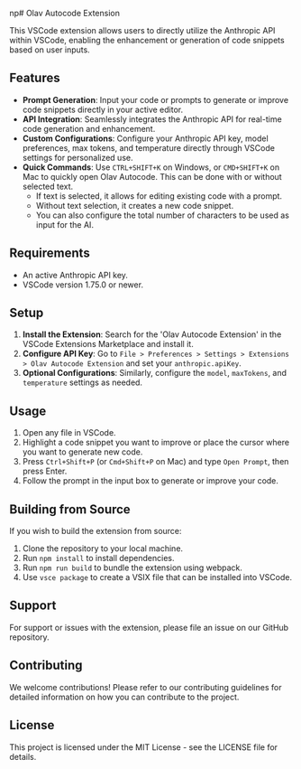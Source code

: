 np# Olav Autocode Extension

This VSCode extension allows users to directly utilize the Anthropic API within VSCode, enabling the enhancement or generation of code snippets based on user inputs.

## Features

- **Prompt Generation**: Input your code or prompts to generate or improve code snippets directly in your active editor.
- **API Integration**: Seamlessly integrates the Anthropic API for real-time code generation and enhancement.
- **Custom Configurations**: Configure your Anthropic API key, model preferences, max tokens, and temperature directly through VSCode settings for personalized use.
- **Quick Commands**: Use `CTRL+SHIFT+K` on Windows, or `CMD+SHIFT+K` on Mac to quickly open Olav Autocode. This can be done with or without selected text.
    - If text is selected, it allows for editing existing code with a prompt.
    - Without text selection, it creates a new code snippet.
    - You can also configure the total number of characters to be used as input for the AI.

## Requirements

- An active Anthropic API key.
- VSCode version 1.75.0 or newer.

## Setup

1. **Install the Extension**: Search for the 'Olav Autocode Extension' in the VSCode Extensions Marketplace and install it.
2. **Configure API Key**: Go to `File > Preferences > Settings > Extensions > Olav Autocode Extension` and set your `anthropic.apiKey`.
3. **Optional Configurations**: Similarly, configure the `model`, `maxTokens`, and `temperature` settings as needed.

## Usage

1. Open any file in VSCode.
2. Highlight a code snippet you want to improve or place the cursor where you want to generate new code.
3. Press `Ctrl+Shift+P` (or `Cmd+Shift+P` on Mac) and type `Open Prompt`, then press Enter.
4. Follow the prompt in the input box to generate or improve your code.

## Building from Source

If you wish to build the extension from source:

1. Clone the repository to your local machine.
2. Run `npm install` to install dependencies.
3. Run `npm run build` to bundle the extension using webpack.
4. Use `vsce package` to create a VSIX file that can be installed into VSCode.

## Support

For support or issues with the extension, please file an issue on our GitHub repository.

## Contributing

We welcome contributions! Please refer to our contributing guidelines for detailed information on how you can contribute to the project.

## License

This project is licensed under the MIT License - see the LICENSE file for details.
